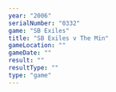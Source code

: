 ```yaml
---
year: "2006"
serialNumber: "0332" 
game: "SB Exiles"
title: "SB Exiles v The Min"
gameLocation: ""
gameDate: ""
result: ""
resultType: ""
type: "game"
---
```

